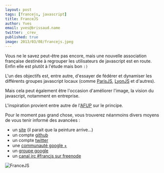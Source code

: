```yaml
---
layout: post
tags: [francejs, javascript]
title: FranceJS
author: Yves
email: yves@brissaud.name
twitter: _crev_
published: true
image: 2013/03/08/francejs.jpeg
---
```


Vous ne le savez peut-être pas encore, mais une nouvelle association française destinée à regrouper les utilisateurs de javascript est en route. Enfin elle est plutôt à l'étude mais bon `:)`

L'un des objectifs est, entre autre, d'essayer de fédérer et dynamiser les différents groupes javascript locaux (comme [ParisJS][parisjs], [LyonJS][lyonjs] et d'autres).

Mais cela peut également être l'occasion d'améliorer l'image, la vision du javascript, notamment en entreprise.

L'inspiration provient entre autre de l'[AFUP][afup] sur le principe.

Pour le moment pas grand chose, vous trouverez néanmoins divers moyens de vous tenir informé des avancées :

* un [site][] (il parait que la peinture arrive…)
* un compte [github][]
* un compte [twitter][]
* une [communauté google +][gplus]
* un [groupe google][ggroups]
* un [canal irc #francjs sur freenode][irc]

![FranceJS](francejs.jpeg)


[parisjs]: http://parisjs.org/
[lyonjs]: http://lyonjs.org/
[afup]: http://www.afup.org/pages/site/
[site]: http://francejs.org/
[github]: https://github.com/francejs
[twitter]: https://www.twitter.com/francejs
[gplus]: https://plus.google.com/u/0/communities/112831300754603977687
[ggroups]: https://groups.google.com/d/forum/francejs
[irc]: irc://irc.freenode.net/francejs
